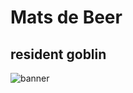 # Mats de Beer
## resident goblin

![banner](assets/banner.gif)
<!--
**BeerB34r/BeerB34r** is a ✨ _special_ ✨ repository
-->
